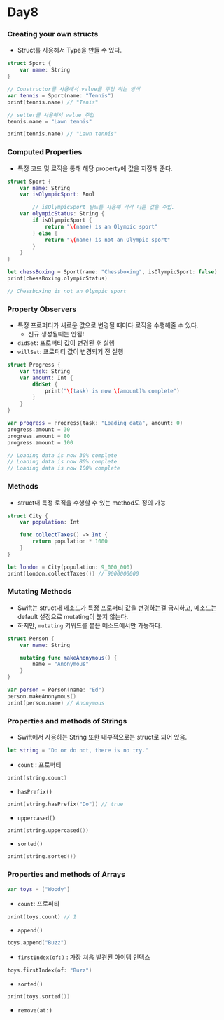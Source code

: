 # Day8

### Creating your own structs

- Struct를 사용해서 Type을 만들 수 있다.

```swift
struct Sport {
    var name: String
}

// Constructor를 사용해서 value를 주입 하는 방식
var tennis = Sport(name: "Tennis")
print(tennis.name) // "Tenis"

// setter를 사용해서 value 주입
tennis.name = "Lawn tennis"

print(tennis.name) // "Lawn tennis"
```

### Computed Properties

- 특정 코드 및 로직을 통해 해당 property에 값을 지정해 준다.

```swift
struct Sport {
    var name: String
    var isOlympicSport: Bool

		// isOlympicSport 필드를 사용해 각각 다른 값을 주입.
    var olympicStatus: String {
        if isOlympicSport {
            return "\(name) is an Olympic sport"
        } else {
            return "\(name) is not an Olympic sport"
        }
    }
}

let chessBoxing = Sport(name: "Chessboxing", isOlympicSport: false)
print(chessBoxing.olympicStatus)

// Chessboxing is not an Olympic sport
```

### Property Observers

- 특정 프로퍼티가 새로운 값으로 변경될 때마다 로직을 수행해줄 수 있다.
    - 신규 생성될때는 안됨!
- `didSet`: 프로퍼티 값이 변경된 후 실행
- `willSet`: 프로퍼티 값이 변경되기 전 실행

```swift
struct Progress {
    var task: String
    var amount: Int {
        didSet {
            print("\(task) is now \(amount)% complete")
        }
    }
}

var progress = Progress(task: "Loading data", amount: 0)
progress.amount = 30
progress.amount = 80
progress.amount = 100

// Loading data is now 30% complete
// Loading data is now 80% complete
// Loading data is now 100% complete
```

### Methods

- struct내 특정 로직을 수행할 수 있는 method도 정의 가능

```swift
struct City {
    var population: Int

    func collectTaxes() -> Int {
        return population * 1000
    }
}

let london = City(population: 9_000_000)
print(london.collectTaxes()) // 9000000000
```

### Mutating Methods

- Swift는 struct내 메소드가 특정 프로퍼티 값을 변경하는걸 금지하고, 메소드는 default 설정으로 mutating이 붙지 않는다.
- 하지만, `mutating` 키워드를 붙은 메소드에서만 가능하다.

```swift
struct Person {
    var name: String

    mutating func makeAnonymous() {
        name = "Anonymous"
    }
}

var person = Person(name: "Ed")
person.makeAnonymous()
print(person.name) // Anonymous
```

### Properties and methods of Strings

- Swift에서 사용하는 String 또한 내부적으로는 struct로 되어 있음.

```swift
let string = "Do or do not, there is no try."
```

- `count` : 프로퍼티

```swift
print(string.count)
```

- `hasPrefix()`

```swift
print(string.hasPrefix("Do")) // true
```

- `uppercased()`

```swift
print(string.uppercased())
```

- `sorted()`

```swift
print(string.sorted())
```

### Properties and methods of Arrays

```swift
var toys = ["Woody"]
```

- `count`: 프로퍼티

```swift
print(toys.count) // 1
```

- `append()`

```swift
toys.append("Buzz")
```

- `firstIndex(of:)` : 가장 처음 발견된 아이템 인덱스

```swift
toys.firstIndex(of: "Buzz")
```

- `sorted()`

```swift
print(toys.sorted())
```

- `remove(at:)`